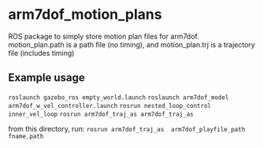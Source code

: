 # arm7dof_motion_plans
ROS package to simply store motion plan files for arm7dof. 
motion_plan.path is a path file (no timing), and motion_plan.trj is a trajectory file (includes timing)

## Example usage
`roslaunch gazebo_ros empty_world.launch`
`roslaunch arm7dof_model arm7dof_w_vel_controller.launch`
`rosrun nested_loop_control inner_vel_loop`
`rosrun arm7dof_traj_as arm7dof_traj_as`

from this directory, run:
`rosrun arm7dof_traj_as  arm7dof_playfile_path fname.path`    
